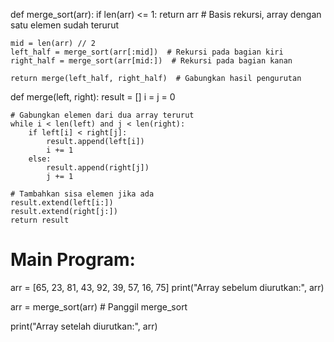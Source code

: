 def merge_sort(arr):
    if len(arr) <= 1:
        return arr  # Basis rekursi, array dengan satu elemen sudah terurut
    
    mid = len(arr) // 2
    left_half = merge_sort(arr[:mid])  # Rekursi pada bagian kiri
    right_half = merge_sort(arr[mid:])  # Rekursi pada bagian kanan

    return merge(left_half, right_half)  # Gabungkan hasil pengurutan

def merge(left, right):
    result = []
    i = j = 0

    # Gabungkan elemen dari dua array terurut
    while i < len(left) and j < len(right):
        if left[i] < right[j]:
            result.append(left[i])
            i += 1
        else:
            result.append(right[j])
            j += 1

    # Tambahkan sisa elemen jika ada
    result.extend(left[i:])
    result.extend(right[j:])
    return result

# Main Program:
arr = [65, 23, 81, 43, 92, 39, 57, 16, 75]
print("Array sebelum diurutkan:", arr)

arr = merge_sort(arr)  # Panggil merge_sort

print("Array setelah diurutkan:", arr)
